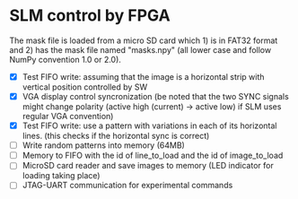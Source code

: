# SLM control by FPGA

The mask file is loaded from a micro SD card which 1) is in FAT32 format and 2) has the mask file named "masks.npy" (all lower case and follow NumPy convention 1.0 or 2.0).

- [x] Test FIFO write: assuming that the image is a horizontal strip with vertical position controlled by SW
- [x] VGA display control syncronization 
	  (be noted that the two SYNC signals might change polarity (active high (current) -> active low)
	   if SLM uses regular VGA convention)
- [x] Test FIFO write: use a pattern with variations in each of its horizontal lines. (this checks if the horizontal sync is correct)
- [ ] Write random patterns into memory (64MB)
- [ ] Memory to FIFO with the id of line_to_load and the id of image_to_load
- [ ] MicroSD card reader and save images to memory (LED indicator for loading taking place)
- [ ] JTAG-UART communication for experimental commands
